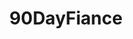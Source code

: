 ---
title: 90DayFiance
crosslinks:
- AMAAggregator
- xkcd
- Snapped
- JUSTNOMIL
- LongDistance
- Floof
- usedpanties
- incest_relationships
- ConfusedBoners
- TheRedPill
- Suomi
- MGTOW
- Divorce
- BravoRealHousewives
- Thailand
- PokemonGoLouisville
- weddingplanning
- teenmom
---